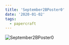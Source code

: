 ```yaml
---
title: 'September2BPoster0'
date: '2020-01-02'
tags:
  - papercraft
---
```


![September2BPoster0](/images/matisse_website_images/September2BPoster0.jpg)

